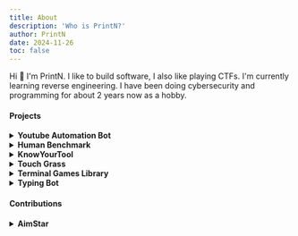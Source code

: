 ```yaml
---
title: About
description: 'Who is PrintN?'
author: PrintN
date: 2024-11-26
toc: false
---
```


Hi 👋 I'm PrintN. I like to build software, I also like playing CTFs. I'm currently learning reverse engineering. I have been doing cybersecurity and programming for about 2 years now as a hobby.

#### Projects
<details>
    <summary style="font-weight:bold">Youtube Automation Bot</summary>
    I built this YouTube automation bot as a fun side project using Python and GitHub Actions to run daily. I wanted to learn more about video creation with Python and was inspired by the many automated channels on YouTube.
</details>
<details>
    <summary style="font-weight:bold">Human Benchmark</summary>
    An app to test your abilities. Built to learn more about mobile development with Flutter. The app offers various tests, including memory, reaction time, pattern recognition, aim training, and typing tests, each designed to measure different aspects of your mental capabilities.
</details>
<details>
    <summary style="font-weight:bold">KnowYourTool</summary>
    KnowYourTool was my first major project—a free online platform designed to be a comprehensive library of useful web tools. I started by creating a Flask website hosted on Google Cloud, where I built my own tools from scratch. As I explored the landscape, I noticed many similar sites already existed, so I decided to take a different approach and innovate. Inspired by ProductHunt, I transformed KnowYourTool into a well-organized directory where users could search for tools like 'Video Downloader' and discover the best options available, complete with descriptions, user comments, and ratings.

Developing this project taught me a lot, from web hosting and WordPress to APIs, community building, and managing databases. Although I eventually stepped away due to the project's initial lack of planning, I’m proud of what I built and grateful for the valuable lessons it taught me.
</details>
<details>
    <summary style="font-weight:bold">Touch Grass</summary>
    A simple extentension to touch some grass without going outside. This was one of my first projects. Made as a joke and to learn how to make extensions.
</details>
<details>
    <summary style="font-weight:bold">Terminal Games Library</summary>
     A collection of entertaining terminal games developed using Python, perfect for adding some fun to your command line.
</details>
<details>
    <summary style="font-weight:bold">Typing Bot</summary>
     A Python-based typing bot designed to automate typing with human like erros on platforms like Monkeytype and TypeRacer. Built quickly as a fun one-day project, it features auto-installation of Chromedriver
</details>

#### Contributions
<details>
    <summary style="font-weight:bold">AimStar</summary>
    AimStar is an open-source external cheat for Counter-Strike 2. This was my first contribution to another open-source project. I added a hotkey for the ESP feature, which was simple to implement but very useful, as it allows players to play more naturally.
</details>
